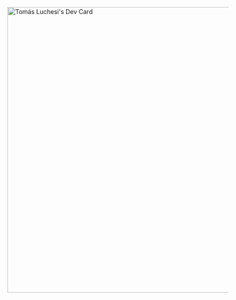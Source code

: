 <a href="https://app.daily.dev/tomluchesi"><img src="https://api.daily.dev/devcards/v2/t1XMLE00OT3SVKwRUrdwu.png?type=wide&r=h55" width="652" alt="Tomás Luchesi's Dev Card"/></a>
<!--
- 👋 Hi, I’m @Tom-L-M
- 👀 I’m interested in Node.js, Software Development, Reverse Engineering, and Programming.
 -->

<!--   <div id="header" align="center">
<img src="https://media.giphy.com/media/M9gbBd9nbDrOTu1Mqx/giphy.gif" width="100"/>
  <div id="badges">
    <a href="https://www.linkedin.com/in/tommachado">
      <img src="https://img.shields.io/badge/LinkedIn-blue?style=for-the-badge&logo=linkedin&logoColor=white" alt="LinkedIn Badge"/>
    </a>
  </div>
</div>
<br/>
<div id="body" align="center">

![Tom-L-M's GitHub stats](https://github-readme-stats.vercel.app/api?username=Tom-L-M&show_icons=true&theme=radical&count_private=true)

[![Top Langs](https://github-readme-stats.vercel.app/api/top-langs/?username=Tom-L-M&theme=radical&count_private=true)](https://github.com/Tom-L-M/github-readme-stats)
</div>
 -->
